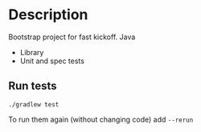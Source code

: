 # Description

Bootstrap project for fast kickoff. Java

- Library
- Unit and spec tests

## Run tests

```shell
./gradlew test
```

To run them again (without changing code) add `--rerun`
